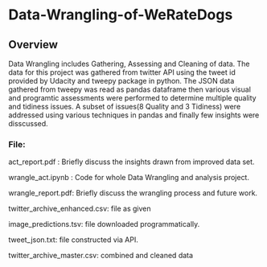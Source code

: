 # Data-Wrangling-of-WeRateDogs

## Overview
Data Wrangling includes Gathering, Assessing and Cleaning of data.
The data for this project was gathered from twitter API using the tweet id provided by Udacity and tweepy package in python. The JSON data gathered from tweepy was read as pandas dataframe then various visual and programtic assessments were performed to determine multiple quality and tidiness issues.
A subset of issues(8 Quality and 3 Tidiness) were addressed using various techniques in pandas and finally few insights were disscussed.

### File:
act_report.pdf : Briefly discuss the insights drawn from improved data set.

wrangle_act.ipynb : Code for whole Data Wrangling and analysis project.

wrangle_report.pdf: Briefly discuss the wrangling process and future work.

twitter_archive_enhanced.csv: file as given

image_predictions.tsv: file downloaded programmatically.

tweet_json.txt: file constructed via API.

twitter_archive_master.csv: combined and cleaned data

